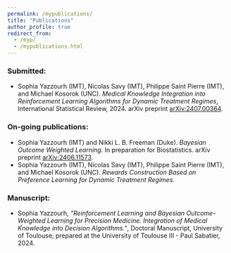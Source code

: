```yaml
---
permalink: /mypublications/
title: "Publications"
author_profile: true
redirect_from: 
  - /myp/
  - /mypublications.html
---
```



### **Submitted:**
  - Sophia Yazzourh (IMT), Nicolas Savy (IMT), Philippe Saint Pierre (IMT), and Michael Kosorok (UNC). *Medical Knowledge Integration into Reinforcement Learning Algorithms for Dynamic Treatment Regimes*, International Statistical Review, 2024. arXiv preprint [arXiv:2407.00364](https://arxiv.org/abs/2407.00364).

### **On-going publications:**
  - Sophia Yazzourh (IMT) and Nikki L. B. Freeman (Duke). *Bayesian Outcome Weighted Learning.* In preparation for Biostatistics. arXiv preprint [arXiv:2406.11573](https://arxiv.org/abs/2406.11573).
  - Sophia Yazzourh (IMT), Nicolas Savy (IMT), Philippe Saint Pierre (IMT), and Michael Kosorok (UNC). *Rewards Construction Based on Preference Learning for Dynamic Treatment Regimes.*

###  **Manuscript:**
  - Sophia Yazzourh, *"Reinforcement Learning and Bayesian Outcome-Weighted Learning for Precision Medicine. Integration of Medical Knowledge into Decision Algorithms."*, Doctoral Manuscript, University of Toulouse, prepared at the University of Toulouse III - Paul Sabatier, 2024.